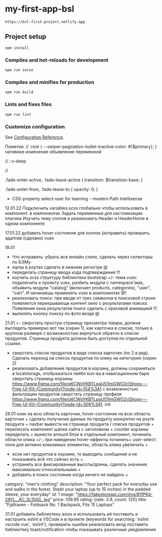# my-first-app-bsl
```
https://bsl-first-project.netlify.app
```
## Project setup
```
npm install
```

### Compiles and hot-reloads for development
```
npm run serve
```

### Compiles and minifies for production
```
npm run build
```

### Lints and fixes files
```
npm run lint
```

### Customize configuration
See [Configuration Reference](https://cli.vuejs.org/config/).

Пометки:
//
:root {
  --swiper-pagination-bullet-inactive-color: #{$primary};
} нативное изменение объявление переменной

//
::v-deep

//
<!-- <router-view v-slot="{ Component }">
<transition name="fade" mode="out-in">
<component :is="Component" />
</transition>
</router-view> -->

.fade-enter-active,
.fade-leave-active {
  transition: $transition-base;
}

.fade-enter-from,
.fade-leave-to {
  opacity: 0;
}

- CSS-property select-user for learning
--modern
Path Intellisense
<!-- <template>
  <component :is="layout" />
</template>

<script>
import AuthLayout from "./layouts/AuthLayout.vue";
import MainLayout from "./layouts/MainLayout.vue";

export default {
  name: "App",
  components: {
    AuthLayout,
    MainLayout,
  },

  computed: {
    layout() {
      return this.$route.meta.layout;
    },
  },
};
</script>

<style  lang="scss" scoped>
</style> -->


12.01.22
Подключить variables.scss глобально чтобы использовать в компонент.
в компонентах
Задать переменные для кастомизации плагина
Изучить тему слотов и реализовать Header и HeaderHome в одном компоненте

17.01.22
добавить hover состояния для кнопок (исправить)
проверить адаптив (сделано)
vuex

18.01
+ Что исправить: убрать все инлайн стили, сделать через селекторы по БЭМу.
+ юрлы в роутах сделать в нижнем регистре @
+ переделать страницу ввода кода подтверждения !!!
+ изучить scss структуру библиотеки bootstrap
+/- тема vuex: подключить к проекту vuex, разбить модули с namespace'ами, объявить модули "catalog" (включает products, categories), "user", "cart". И начинаешь применять vuex в компонентах @!
+ реализовать поиск: при вводе от трех символов в поисковой строке появляется перекрывающе контент окно с результатами поиска. Появление окна результатов поиск сделать с красивой анимацией !!!
+ выпилить кнопку поиску по фото везде @

21.01
+- сверстать простую страницу просмотра товара, должна выглядеть примерно вот так (скрин 1), как карточка в списке, только в крупном размере с возможностью вернуться обратно в список продуктов. Страница продукта должна быть доступна по отдельной ссылке.
+ сверстать список продуктов в виде списка карточек (по 2 в ряд). Сделать переход на список продуктов по клику на категорию (скрин 2)
+ реализовать добавление продуктов в корзину, должны сохраняться в localstorage, отображаться лейбл кол-ва в навигационном баре
сверстать страницу корзины https://www.figma.com/file/q6CWoYKBTLpaU51lmGWO2r/Shopy---Free-UI-Kit-(Community)?node-id=104%3A1 с возможностью фильтрации продуктов
сверстать страницу профиля https://www.figma.com/file/q6CWoYKBTLpaU51lmGWO2r/Shopy---Free-UI-Kit-(Community)?node-id=309%3A1.
init

26.01
клик на всю область карточки, hover-состояние на всю область карточки +
сделать получение данных по продукту конкретно на роуте продукта +
navbar вывести на странице продукта / списка продуктов +
переписать компонент шапки сайта с заголовком +
counter корзины переделать +
вынести amount блок в отдельный компонент, починить области клика +/-, при наведении hover-эффекты починить+
user-select: none для активно кликаемых элементах, область клика увеличить +
- если нет продуктов в корзине, то выводить сообщение и не показывать всё что сейчас есть +
- устранить все фиксированные высоты/длины, сделать значения максимально относительными +
- добавить в поиск состояние когда ничего не найдено +


category: "men's clothing"
description: "Your perfect pack for everyday use and walks in the forest. Stash your laptop (up to 15 inches) in the padded sleeve, your everyday"
id: 1
image: "https://fakestoreapi.com/img/81fPKd-2AYL._AC_SL1500_.jpg"
price: 109.95
rating: {rate: 3.9, count: 120}
title: "Fjallraven - Foldsack No. 1 Backpack, Fits 15 Laptops"


31.01
добавить библиотеку axios и использовать её
поставить и настроить eslint в VSCode и в проекте (keywords for searching: 'eslint vscode vue', 'eslint'), проверить ошибки
реализовать вход
поставить библиотеку toast/notification чтобы показывать различные уведомления